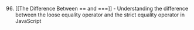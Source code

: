 
96. [[The Difference Between == and ===]] - Understanding the difference between the loose equality operator and the strict equality operator in JavaScript